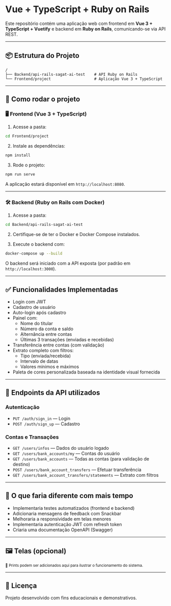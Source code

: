 # Vue + TypeScript + Ruby on Rails

Este repositório contém uma aplicação web com frontend em **Vue 3 + TypeScript + Vuetify** e backend em **Ruby on Rails**, comunicando-se via API REST.

---

## 📦 Estrutura do Projeto

```
/
├── Backend/api-rails-sagat-ai-test    # API Ruby on Rails
└── Frontend/project                   # Aplicação Vue 3 + TypeScript
```

---

## 🚀 Como rodar o projeto

### 🖥️ Frontend (Vue 3 + TypeScript)

1. Acesse a pasta:

```bash
cd Frontend/project
```

2. Instale as dependências:

```bash
npm install
```

3. Rode o projeto:

```bash
npm run serve
```

A aplicação estará disponível em `http://localhost:8080`.

---

### 🛠️ Backend (Ruby on Rails com Docker)

1. Acesse a pasta:

```bash
cd Backend/api-rails-sagat-ai-test
```

2. Certifique-se de ter o Docker e Docker Compose instalados.

3. Execute o backend com:

```bash
docker-compose up --build
```

O backend será iniciado com a API exposta (por padrão em `http://localhost:3000`).

---

## ✅ Funcionalidades Implementadas

- Login com JWT
- Cadastro de usuário
- Auto-login após cadastro
- Painel com:
  - Nome do titular
  - Número da conta e saldo
  - Alternância entre contas
  - Últimas 3 transações (enviadas e recebidas)
- Transferência entre contas (com validação)
- Extrato completo com filtros:
  - Tipo (enviada/recebida)
  - Intervalo de datas
  - Valores mínimos e máximos
- Paleta de cores personalizada baseada na identidade visual fornecida

---

## 📡 Endpoints da API utilizados

### Autenticação

- `PUT /auth/sign_in` — Login
- `POST /auth/sign_up` — Cadastro

### Contas e Transações

- `GET /users/infos` — Dados do usuário logado
- `GET /users/bank_accounts/my` — Contas do usuário
- `GET /users/bank_accounts` — Todas as contas (para validação de destino)
- `POST /users/bank_account_transfers` — Efetuar transferência
- `GET /users/bank_account_transfers/statements` — Extrato com filtros

---

## 🧠 O que faria diferente com mais tempo

- Implementaria testes automatizados (frontend e backend)
- Adicionaria mensagens de feedback com Snackbar
- Melhoraria a responsividade em telas menores
- Implementaria autenticação JWT com refresh token
- Criaria uma documentação OpenAPI (Swagger)

---

## 🖼️ Telas (opcional)

<sub>📸 Prints podem ser adicionados aqui para ilustrar o funcionamento do sistema.</sub>

---

## 📄 Licença

Projeto desenvolvido com fins educacionais e demonstrativos.
